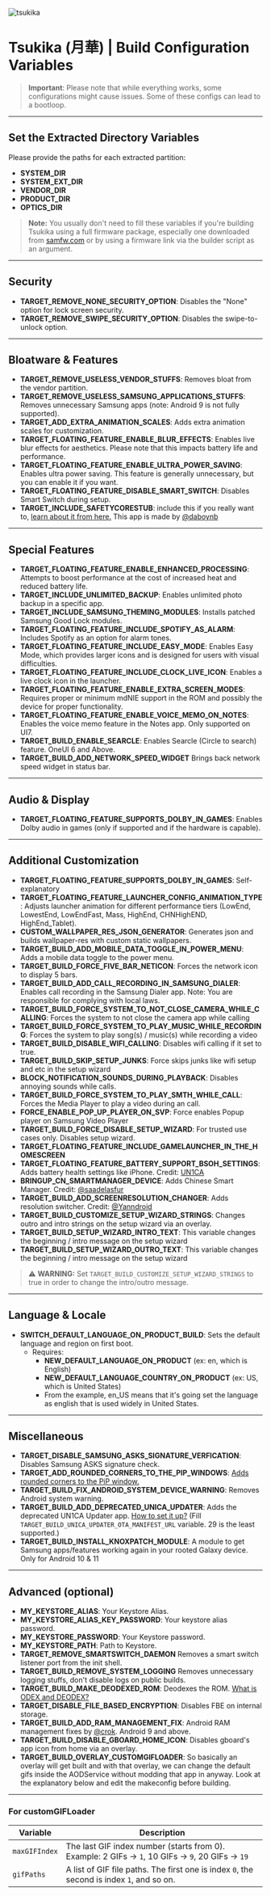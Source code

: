 ![tsukika](https://github.com/ayumi-aiko/banners/blob/main/explore00.png?raw=true)

# Tsukika (月華) | Build Configuration Variables

> **Important**: Please note that while everything works, some configurations might cause issues. Some of these configs can lead to a bootloop.

---

## Set the Extracted Directory Variables

Please provide the paths for each extracted partition:

- **SYSTEM_DIR**
- **SYSTEM_EXT_DIR**
- **VENDOR_DIR**
- **PRODUCT_DIR**
- **OPTICS_DIR**

> **Note:** You usually don't need to fill these variables if you're building Tsukika using a full firmware package, especially one downloaded from [samfw.com](https://samfw.com) or by using a firmware link via the builder script as an argument.

---

## Security

- **TARGET_REMOVE_NONE_SECURITY_OPTION**: Disables the "None" option for lock screen security.
- **TARGET_REMOVE_SWIPE_SECURITY_OPTION**: Disables the swipe-to-unlock option.

---

## Bloatware & Features

- **TARGET_REMOVE_USELESS_VENDOR_STUFFS**: Removes bloat from the vendor partition.
- **TARGET_REMOVE_USELESS_SAMSUNG_APPLICATIONS_STUFFS**: Removes unnecessary Samsung apps (note: Android 9 is not fully supported).
- **TARGET_ADD_EXTRA_ANIMATION_SCALES**: Adds extra animation scales for customization.
- **TARGET_FLOATING_FEATURE_ENABLE_BLUR_EFFECTS**: Enables live blur effects for aesthetics. Please note that this impacts battery life and performance.
- **TARGET_FLOATING_FEATURE_ENABLE_ULTRA_POWER_SAVING**: Enables ultra power saving. This feature is generally unnecessary, but you can enable it if you want.
- **TARGET_FLOATING_FEATURE_DISABLE_SMART_SWITCH**: Disables Smart Switch during setup.
- **TARGET_INCLUDE_SAFETYCORESTUB**: include this if you really want to, <a href="https://www.reddit.com/r/technology/comments/1iy19yt/a_new_android_feature_is_scanning_your_photos_for/">learn about it from here.</a> This app is made by <a href="https://github.com/daboynb">@daboynb</a>

---

## Special Features

- **TARGET_FLOATING_FEATURE_ENABLE_ENHANCED_PROCESSING**: Attempts to boost performance at the cost of increased heat and reduced battery life.
- **TARGET_INCLUDE_UNLIMITED_BACKUP**: Enables unlimited photo backup in a specific app.
- **TARGET_INCLUDE_SAMSUNG_THEMING_MODULES**: Installs patched Samsung Good Lock modules.
- **TARGET_FLOATING_FEATURE_INCLUDE_SPOTIFY_AS_ALARM**: Includes Spotify as an option for alarm tones.
- **TARGET_FLOATING_FEATURE_INCLUDE_EASY_MODE**: Enables Easy Mode, which provides larger icons and is designed for users with visual difficulties.
- **TARGET_FLOATING_FEATURE_INCLUDE_CLOCK_LIVE_ICON**: Enables a live clock icon in the launcher.
- **TARGET_FLOATING_FEATURE_ENABLE_EXTRA_SCREEN_MODES**: Requires proper or minimum mdNIE support in the ROM and possibly the device for proper functionality.
- **TARGET_FLOATING_FEATURE_ENABLE_VOICE_MEMO_ON_NOTES**: Enables the voice memo feature in the Notes app. Only supported on UI7.
- **TARGET_BUILD_ENABLE_SEARCLE**: Enables Searcle (Circle to search) feature. OneUI 6 and Above.
- **TARGET_BUILD_ADD_NETWORK_SPEED_WIDGET** Brings back network speed widget in status bar.

---

## Audio & Display

- **TARGET_FLOATING_FEATURE_SUPPORTS_DOLBY_IN_GAMES**: Enables Dolby audio in games (only if supported and if the hardware is capable).

---

## Additional Customization

- **TARGET_FLOATING_FEATURE_SUPPORTS_DOLBY_IN_GAMES**: Self-explanatory
- **TARGET_FLOATING_FEATURE_LAUNCHER_CONFIG_ANIMATION_TYPE**: Adjusts launcher animation for different performance tiers (LowEnd, LowestEnd, LowEndFast, Mass, HighEnd, CHNHighEND, HighEnd_Tablet).
- **CUSTOM_WALLPAPER_RES_JSON_GENERATOR**: Generates json and builds wallpaper-res with custom static wallpapers.
- **TARGET_BUILD_ADD_MOBILE_DATA_TOGGLE_IN_POWER_MENU**: Adds a mobile data toggle to the power menu.
- **TARGET_BUILD_FORCE_FIVE_BAR_NETICON**: Forces the network icon to display 5 bars.
- **TARGET_BUILD_ADD_CALL_RECORDING_IN_SAMSUNG_DIALER**: Enables call recording in the Samsung Dialer app. Note: You are responsible for complying with local laws.
- **TARGET_BUILD_FORCE_SYSTEM_TO_NOT_CLOSE_CAMERA_WHILE_CALLING**: Forces the system to not close the camera app while calling
- **TARGET_BUILD_FORCE_SYSTEM_TO_PLAY_MUSIC_WHILE_RECORDING**: Forces the system to play song(s) / music(s) while recording a video
- **TARGET_BUILD_DISABLE_WIFI_CALLING**: Disables wifi calling if it set to true.
- **TARGET_BUILD_SKIP_SETUP_JUNKS**: Force skips junks like wifi setup and etc in the setup wizard
- **BLOCK_NOTIFICATION_SOUNDS_DURING_PLAYBACK**: Disables annoying sounds while calls.
- **TARGET_BUILD_FORCE_SYSTEM_TO_PLAY_SMTH_WHILE_CALL**: Forces the Media Player to play a video during an call.
- **FORCE_ENABLE_POP_UP_PLAYER_ON_SVP**: Force enables Popup player on Samsung Video Player
- **TARGET_BUILD_FORCE_DISABLE_SETUP_WIZARD**: For trusted use cases only. Disables setup wizard.
- **TARGET_FLOATING_FEATURE_INCLUDE_GAMELAUNCHER_IN_THE_HOMESCREEN**
- **TARGET_FLOATING_FEATURE_BATTERY_SUPPORT_BSOH_SETTINGS**: Adds battery health settings like iPhone. Credit: [UN1CA](https://github.com/salvogiangri/UN1CA)
- **BRINGUP_CN_SMARTMANAGER_DEVICE**: Adds Chinese Smart Manager. Credit: [@saadelasfur](https://github.com/saadelasfur)
- **TARGET_BUILD_ADD_SCREENRESOLUTION_CHANGER**: Adds resolution switcher. Credit: [@Yanndroid](https://github.com/Yanndroid)
- **TARGET_BUILD_CUSTOMIZE_SETUP_WIZARD_STRINGS**: Changes outro and intro strings on the setup wizard via an overlay.
- **TARGET_BUILD_SETUP_WIZARD_INTRO_TEXT**: This variable changes the beginning / intro message on the setup wizard
- **TARGET_BUILD_SETUP_WIZARD_OUTRO_TEXT**: This variable changes the beginning / intro message on the setup wizard
> ⚠️ **WARNING:** Set `TARGET_BUILD_CUSTOMIZE_SETUP_WIZARD_STRINGS` to true in order to change the intro/outro message.

---

## Language & Locale

- **SWITCH_DEFAULT_LANGUAGE_ON_PRODUCT_BUILD**: Sets the default language and region on first boot.
  - Requires:
    - **NEW_DEFAULT_LANGUAGE_ON_PRODUCT** (ex: en, which is English)
    - **NEW_DEFAULT_LANGUAGE_COUNTRY_ON_PRODUCT** (ex: US, which is United States)
    - From the example, en_US means that it's going set the language as english that is used widely in United States.

---

## Miscellaneous

- **TARGET_DISABLE_SAMSUNG_ASKS_SIGNATURE_VERFICATION**: Disables Samsung ASKS signature check.
- **TARGET_ADD_ROUNDED_CORNERS_TO_THE_PIP_WINDOWS**: [Adds rounded corners to the PiP window.](https://github.com/ayumi-aiko/banners/blob/main/rounded_corners_tsukika_ex.png)
- **TARGET_BUILD_FIX_ANDROID_SYSTEM_DEVICE_WARNING**: Removes Android system warning.
- **TARGET_BUILD_ADD_DEPRECATED_UNICA_UPDATER**: Adds the deprecated UN1CA Updater app. [How to set it up?](https://github.com/ayumi-aiko/Tsukika/blob/main/updaterConfigs/a30/README.md) (Fill `TARGET_BUILD_UNICA_UPDATER_OTA_MANIFEST_URL` variable. 29 is the least supported.)
- **TARGET_BUILD_INSTALL_KNOXPATCH_MODULE**: A module to get Samsung apps/features working again in your rooted Galaxy device. Only for Android 10 & 11
---

## Advanced (optional)

- **MY_KEYSTORE_ALIAS**: Your Keystore Alias.
- **MY_KEYSTORE_ALIAS_KEY_PASSWORD**: Your keystore alias password.
- **MY_KEYSTORE_PASSWORD**: Your Keystore password.
- **MY_KEYSTORE_PATH**: Path to Keystore.
- **TARGET_REMOVE_SMARTSWITCH_DAEMON** Removes a smart switch listener port from the init shell.
- **TARGET_BUILD_REMOVE_SYSTEM_LOGGING** Removes unnecessary logging stuffs, don't disable logs on public builds.
- **TARGET_BUILD_MAKE_DEODEXED_ROM**: Deodexes the ROM. [What is ODEX and DEODEX?](https://xdaforums.com/t/complete-guide-what-is-odex-and-deodex-rom.2200349)
- **TARGET_DISABLE_FILE_BASED_ENCRYPTION**: Disables FBE on internal storage.
- **TARGET_BUILD_ADD_RAM_MANAGEMENT_FIX**: Android RAM management fixes by [@crok](https://github.com/crok). Android 9 and above.
- **TARGET_BUILD_DISABLE_GBOARD_HOME_ICON**: Disables gboard's app icon from home via an overlay.
- **TARGET_BUILD_OVERLAY_CUSTOMGIFLOADER**: So basically an overlay will get built and with that overlay, we can change the default gifs inside the AODService without modding that app in anyway. Look at the explanatory below and edit the makeconfig before building.

---

### For customGIFLoader

| Variable      | Description                                                                                      |
| ------------- | ------------------------------------------------------------------------------------------------ |
| `maxGIFIndex` | The last GIF index number (starts from 0). Example: 2 GIFs → `1`, 10 GIFs → `9`, 20 GIFs → `19` |
| `gifPaths`    | A list of GIF file paths. The first one is index `0`, the second is index `1`, and so on.        |